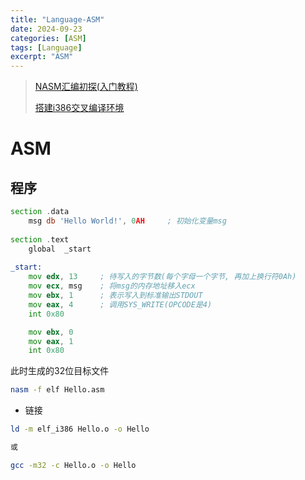 ```yaml
---
title: "Language-ASM"
date: 2024-09-23
categories: [ASM]
tags: [Language]
excerpt: "ASM"
---
```


> [NASM汇编初探(入门教程)](https://blog.csdn.net/qq_52300431/article/details/127397862)
>
> [搭建i386交叉编译环境](https://github.com/lordmilko/i686-elf-tools)

# ASM

## 程序

```asm
section .data
    msg db 'Hello World!', 0AH     ; 初始化变量msg
 
section .text
    global  _start
 
_start:
    mov	edx, 13     ; 待写入的字节数(每个字母一个字节, 再加上换行符0Ah)
    mov ecx, msg    ; 将msg的内存地址移入ecx
    mov ebx, 1      ; 表示写入到标准输出STDOUT
    mov eax, 4      ; 调用SYS_WRITE(OPCODE是4)
    int 0x80

    mov ebx, 0
    mov eax, 1
    int 0x80
```

此时生成的32位目标文件

```sh
nasm -f elf Hello.asm
```

- 链接

```sh
ld -m elf_i386 Hello.o -o Hello

或

gcc -m32 -c Hello.o -o Hello
```